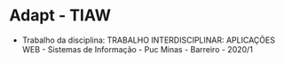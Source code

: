 # Adapt - TIAW

- Trabalho da disciplina: TRABALHO INTERDISCIPLINAR: APLICAÇÕES WEB - Sistemas de Informação - Puc Minas - Barreiro - 2020/1

